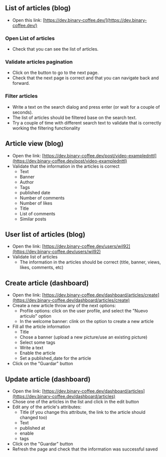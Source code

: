 ## List of articles (blog)

- Open this link: [https://dev.binary-coffee.dev/](https://dev.binary-coffee.dev/)

### Open List of articles

  - Check that you can see the list of articles.

### Validate articles pagination

  - Click on the button to go to the next page.
  - Check that the next page is correct and that you can navigate back and forward.

### Filter articles

  - Write a text on the search dialog and press enter (or wait for a couple of seconds).
  - The list of articles should be filtered base on the search text.
  - Try a couple of time with different search text to validate that is correctly working the filtering functionality

## Article view (blog)

- Open the link: [https://dev.binary-coffee.dev/post/video-examplednttl](https://dev.binary-coffee.dev/post/video-examplednttl)
- Validate that the information in the articles is correct
  - Text
  - Banner
  - Author
  - Tags
  - published date
  - Number of comments
  - Number of likes
  - Title
  - List of comments
  - Similar posts

## User list of articles (blog)

- Open the link: [https://dev.binary-coffee.dev/users/wil92](https://dev.binary-coffee.dev/users/wil92)
- Validate list of articles
  - The information in the articles should be correct (title, banner, views, likes, comments, etc)

## Create article (dashboard)

- Open the link: [https://dev.binary-coffee.dev/dashboard/articles/create](https://dev.binary-coffee.dev/dashboard/articles/create)
- Create a new article throw any of the next options:
  - Profile options: click on the user profile, and select the "Nuevo articulo" option
  - In the welcome banner: clink on the option to create a new article
- Fill all the article information
  - Title
  - Chose a banner (upload a new picture/use an existing picture)
  - Select some tags
  - Write a text
  - Enable the article
  - Set a published_date for the article
- Click on the "Guardar" button

## Update article (dashboard)

- Open the link: [https://dev.binary-coffee.dev/dashboard/articles](https://dev.binary-coffee.dev/dashboard/articles)
- Chose one of the articles in the list and click in the edit button
- Edit any of the article's attributes:
  - Title (if you change this attribute, the link to the article should changed too)
  - Text
  - published at
  - enable
  - tags
- Click on the "Guardar" button
- Refresh the page and check that the information was successful saved
